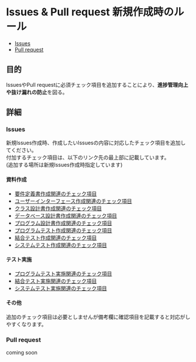 # Issues & Pull request 新規作成時のルール
- [Issues](#issues)
- [Pull request](#pull-request)

## 目的
IssuesやPull requestに必須チェック項目を追加することにより、**進捗管理向上や抜け漏れの防止**を図る。

## 詳細
### Issues
新規Issues作成時、作成したいIssuesの内容に対応したチェック項目を追加してください。<br>
付加するチェック項目は、以下のリンク先の最上部に記載しています。<br>
(追加する場所は新規Issues作成時指定しています)
#### 資料作成
- [要件定義書作成関連のチェック項目](../../../wiki/Check-list-during-RD-creation)
- [ユーザーインターフェース作成関連のチェック項目](../../../wiki/Check-list-during-UI-creation)
- [クラス設計書作成関連のチェック項目](../../../wiki/Check-list-during-SS-creation)
- [データベース設計書作成関連のチェック項目](../../../wiki/Check-list-during-DB-creation)
- [プログラム設計書作成関連のチェック項目](../../../wiki/Check-list-during-PS-creation)
- [プログラムテスト作成関連のチェック項目](../../../wiki/Check-list-during-PT-creation)
- [結合テスト作成関連のチェック項目](../../../wiki/Check-list-during-IT-creation)
- [システムテスト作成関連のチェック項目](../../../wiki/Check-list-during-ST-creation)

#### テスト実施
- [プログラムテスト実施関連のチェック項目](../../../wiki/Check-list-during-PT-Implementation)
- [結合テスト実施関連のチェック項目](../../../wiki/Check-list-during-IT-Implementation)
- [システムテスト実施関連のチェック項目](../../../wiki/Check-list-during-ST-Implementation)

#### その他
追加のチェック項目は必要としませんが備考欄に確認項目を記載すると対応がしやすくなります。

### Pull request
coming soon


